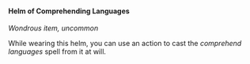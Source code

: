 #### Helm of Comprehending Languages

*Wondrous item, uncommon*

While wearing this helm, you can use an action to cast the *comprehend languages* spell from it at will.
